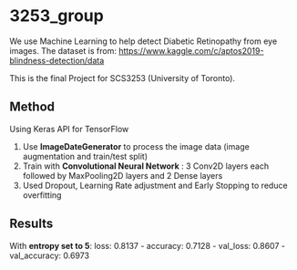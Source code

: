 # 3253_group

We use Machine Learning to help detect Diabetic Retinopathy from eye images.
The dataset is from: https://www.kaggle.com/c/aptos2019-blindness-detection/data

This is the final Project for SCS3253 (University of Toronto).

## Method
Using Keras API for TensorFlow

1. Use **ImageDateGenerator** to process the image data (image augmentation and train/test split)
2. Train with **Convolutional Neural Network** : 3 Conv2D layers each followed by MaxPooling2D layers and 2 Dense layers
3. Used Dropout, Learning Rate adjustment and Early Stopping to reduce overfitting

## Results
With **entropy set to 5**: loss: 0.8137 - accuracy: 0.7128 - val_loss: 0.8607 - val_accuracy: 0.6973
